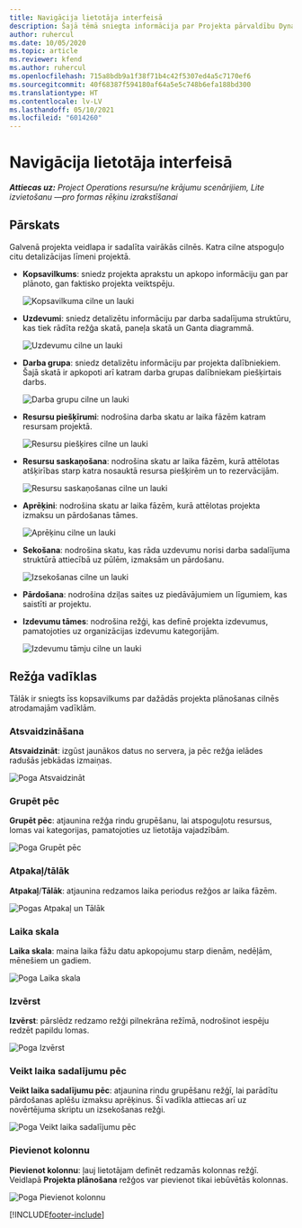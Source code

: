 ```yaml
---
title: Navigācija lietotāja interfeisā
description: Šajā tēmā sniegta informācija par Projekta pārvaldību Dynamics 365 Projekta darbībās.
author: ruhercul
ms.date: 10/05/2020
ms.topic: article
ms.reviewer: kfend
ms.author: ruhercul
ms.openlocfilehash: 715a8bdb9a1f38f71b4c42f5307ed4a5c7170ef6
ms.sourcegitcommit: 40f68387f594180af64a5e5c748b6efa188bd300
ms.translationtype: HT
ms.contentlocale: lv-LV
ms.lasthandoff: 05/10/2021
ms.locfileid: "6014260"
---
```

# <a name="navigating-the-user-interface"></a>Navigācija lietotāja interfeisā

_**Attiecas uz:** Project Operations resursu/ne krājumu scenārijiem, Lite izvietošanu —pro formas rēķinu izrakstīšanai_

## <a name="overview"></a>Pārskats

Galvenā projekta veidlapa ir sadalīta vairākās cilnēs. Katra cilne atspoguļo citu detalizācijas līmeni projektā.

- **Kopsavilkums**: sniedz projekta aprakstu un apkopo informāciju gan par plānoto, gan faktisko projekta veiktspēju.

    ![Kopsavilkuma cilne un lauki](media/navigation7.png)

- **Uzdevumi**: sniedz detalizētu informāciju par darba sadalījuma struktūru, kas tiek rādīta režģa skatā, paneļa skatā un Ganta diagrammā.

    ![Uzdevumu cilne un lauki](media/navigation8.png)

- **Darba grupa**: sniedz detalizētu informāciju par projekta dalībniekiem. Šajā skatā ir apkopoti arī katram darba grupas dalībniekam piešķirtais darbs.

    ![Darba grupu cilne un lauki](media/navigation9.png)

- **Resursu piešķīrumi**: nodrošina darba skatu ar laika fāzēm katram resursam projektā.

    ![Resursu piešķires cilne un lauki](media/navigation10.png)

- **Resursu saskaņošana**: nodrošina skatu ar laika fāzēm, kurā attēlotas atšķirības starp katra nosauktā resursa piešķirēm un to rezervācijām.

    ![Resursu saskaņošanas cilne un lauki](media/navigation11.png)

- **Aprēķini**: nodrošina skatu ar laika fāzēm, kurā attēlotas projekta izmaksu un pārdošanas tāmes.

    ![Aprēķinu cilne un lauki](media/navigation12.png)

- **Sekošana**: nodrošina skatu, kas rāda uzdevumu norisi darba sadalījuma struktūrā attiecībā uz pūlēm, izmaksām un pārdošanu.

    ![Izsekošanas cilne un lauki](media/navigation13.png)

- **Pārdošana**: nodrošina dziļas saites uz piedāvājumiem un līgumiem, kas saistīti ar projektu.

- **Izdevumu tāmes**: nodrošina režģi, kas definē projekta izdevumus, pamatojoties uz organizācijas izdevumu kategorijām.

    ![Izdevumu tāmju cilne un lauki](media/navigation14.png)

## <a name="grid-controls"></a>Režģa vadīklas

Tālāk ir sniegts īss kopsavilkums par dažādās projekta plānošanas cilnēs atrodamajām vadīklām.

### <a name="refresh"></a>Atsvaidzināšana

**Atsvaidzināt**: izgūst jaunākos datus no servera, ja pēc režģa ielādes radušās jebkādas izmaiņas.

![Poga Atsvaidzināt](media/navigation7.png)

### <a name="group-by"></a>Grupēt pēc

**Grupēt pēc**: atjaunina režģa rindu grupēšanu, lai atspoguļotu resursus, lomas vai kategorijas, pamatojoties uz lietotāja vajadzībām.

![Poga Grupēt pēc](media/navigation6.png)

### <a name="previousnext"></a>Atpakaļ/tālāk

**Atpakaļ**/**Tālāk**: atjaunina redzamos laika periodus režģos ar laika fāzēm.

![Pogas Atpakaļ un Tālāk](media/navigation2.png)

### <a name="timescale"></a>Laika skala

**Laika skala**: maina laika fāžu datu apkopojumu starp dienām, nedēļām, mēnešiem un gadiem.

![Poga Laika skala](media/navigation3.png)

### <a name="expand"></a>Izvērst

**Izvērst**: pārslēdz redzamo režģi pilnekrāna režīmā, nodrošinot iespēju redzēt papildu lomas.

![Poga Izvērst](media/navigation4.png)

### <a name="time-phase-by"></a>Veikt laika sadalījumu pēc

**Veikt laika sadalījumu pēc**: atjaunina rindu grupēšanu režģī, lai parādītu pārdošanas aplēšu izmaksu aprēķinus. Šī vadīkla attiecas arī uz novērtējuma skriptu un izsekošanas režģi.

![Poga Veikt laika sadalījumu pēc](media/navigation0.png)

### <a name="add-column"></a>Pievienot kolonnu

**Pievienot kolonnu**: ļauj lietotājam definēt redzamās kolonnas režģī. Veidlapā **Projekta plānošana** režģos var pievienot tikai iebūvētās kolonnas.

![Poga Pievienot kolonnu](media/navigation5.png)


[!INCLUDE[footer-include](../includes/footer-banner.md)]